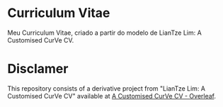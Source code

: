 # Curriculum Vitae

Meu Curriculum Vitae, criado a partir do modelo de LianTze Lim: A Customised CurVe CV.

# Disclamer

This repository consists of a derivative project from "LianTze Lim: A Customised CurVe CV" available at [A Customised CurVe CV - Overleaf](https://overleaf.com/latex/templates/a-customised-curve-cv/mvmbhkwsnmwv).
